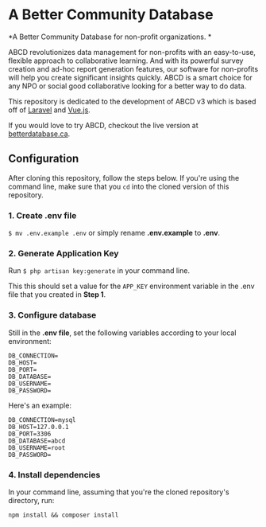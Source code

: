 # A Better Community Database

*A Better Community Database for non-profit organizations. *

ABCD revolutionizes data management for non-profits with an easy-to-use, flexible approach to collaborative learning. And with its powerful survey creation and ad-hoc report generation features, our software for non-profits will help you create significant insights quickly. ABCD is a smart choice for any NPO or social good collaborative looking for a better way to do data.

This repository is dedicated to the development of ABCD v3 which is based off of [Laravel](https://laravel.com/) and [Vue.js](https://vuejs.org/).


If you would love to try ABCD, checkout the live version at [betterdatabase.ca](https://betterdatabase.ca).

## Configuration

After cloning this repository, follow the steps below. If you're using the command line, make sure that you `cd` into the cloned version of this repository. 

### 1. Create .env file

 `$ mv .env.example .env` or simply rename **.env.example** to **.env**.

### 2. Generate Application Key

Run `$ php artisan key:generate` in your command line. 

This this should set a value for the `APP_KEY` environment variable in the .env file that you created in **Step 1**.

### 3. Configure database

Still in the **.env file**, set the following variables according to your local environment:

```
DB_CONNECTION=
DB_HOST=
DB_PORT=
DB_DATABASE=
DB_USERNAME=
DB_PASSWORD=
```

Here's an example:

```
DB_CONNECTION=mysql
DB_HOST=127.0.0.1
DB_PORT=3306
DB_DATABASE=abcd
DB_USERNAME=root
DB_PASSWORD=
```

### 4. Install dependencies
In your command line, assuming that you're the cloned repository's directory, run:

`npm install && composer install`
